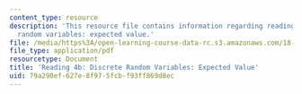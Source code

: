 ```yaml
---
content_type: resource
description: 'This resource file contains information regarding reading 4b: discrete
  random variables: expected value.'
file: /media/https%3A/open-learning-course-data-rc.s3.amazonaws.com/18-05-introduction-to-probability-and-statistics-spring-2014/79a290ef627e8f975fcbf93ff869d8ec_MIT18_05S14_Reading4b.pdf
file_type: application/pdf
resourcetype: Document
title: 'Reading 4b: Discrete Random Variables: Expected Value'
uid: 79a290ef-627e-8f97-5fcb-f93ff869d8ec
---
```

